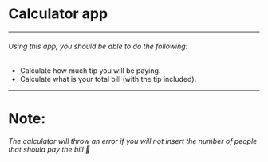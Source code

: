 # Calculator app

<hr>

###### Using this app, you should be able to do the following:

* Calculate how much tip you will be paying.
* Calculate what is your total bill (with the tip included).

<hr>

# Note:

###### The calculator will throw an error if you will not insert the number of people that should pay the bill  :memo: